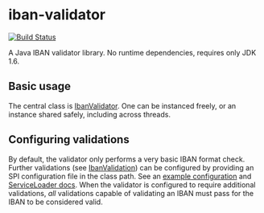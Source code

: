 # iban-validator

[![Build Status](https://travis-ci.org/jakaarl/iban-validator.svg?branch=master)](https://travis-ci.org/jakaarl/iban-validator)

A Java IBAN validator library. No runtime dependencies, requires only JDK 1.6.

## Basic usage

The central class is [IbanValidator](src/main/java/fi/kapsi/killnine/iban/IbanValidator.java). One can be instanced freely, or an instance shared safely, including across threads.

## Configuring validations

By default, the validator only performs a very basic IBAN format check. Further validations (see [IbanValidation](src/main/java/fi/kapsi/killnine/iban/spi/IbanValidation.java)) can be configured by providing an SPI configuration file in the class path. See an [example configuration](src/test/resources/META-INF/services/fi.kapsi.killnine.iban.spi.IbanValidation) and [ServiceLoader docs](http://docs.oracle.com/javase/6/docs/api/java/util/ServiceLoader.html). When the validator is configured to require additional validations, _all_ validations capable of validating an IBAN must pass for the IBAN to be considered valid.
